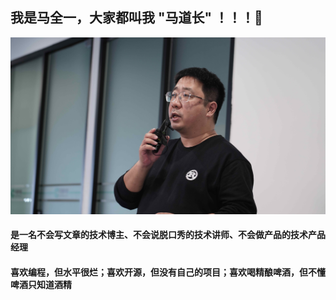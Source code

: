 <!--
**genedna/genedna** is a ✨ _special_ ✨ repository because its `README.md` (this file) appears on your GitHub profile.

Here are some ideas to get you started:

- 🔭 I’m currently working on ...
- 🌱 I’m currently learning ...
- 👯 I’m looking to collaborate on ...
- 🤔 I’m looking for help with ...
- 💬 Ask me about ...
- 📫 How to reach me: ...
- 😄 Pronouns: ...
- ⚡ Fun fact: ...
-->
## 我是马全一，大家都叫我 "马道长" ！！！👋

[![Profile](https://github.com/genedna/genedna/blob/main/profile.jpg)](https://maquanyi.com)

<h4>是一名不会写文章的技术博主、不会说脱口秀的技术讲师、不会做产品的技术产品经理</h4>

<h4>喜欢编程，但水平很烂；喜欢开源，但没有自己的项目；喜欢喝精酿啤酒，但不懂啤酒只知道酒精</h4>
